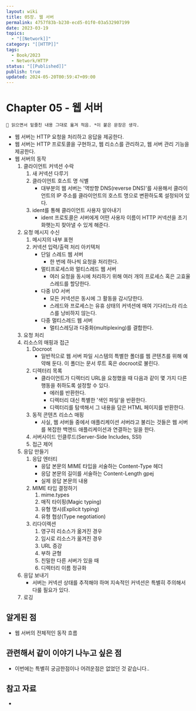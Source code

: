 ```yaml
---
layout: wiki
title: 05장. 웹 서버
permalink: 4757f83b-b230-ecd5-01f0-03a532907199
date: 2023-03-19
topics:
  - "[[Network]]"
category: "[[HTTP]]"
tags:
  - Book/2023
  - Network/HTTP
status: "[[Published]]"
publish: true
updated: 2024-05-20T00:59:47+09:00
---
```


# Chapter 05 - 웹 서버

```
📌 읽으면서 밑줄친 내용 그대로 옮겨 적음. *이 붙은 문장은 생각.
```

- 웹 서버는 HTTP 요청을 처리하고 응답을 제공한다.
- 웹 서버는 HTTP 프로토콜을 구현하고, 웹 리소스를 관리하고, 웹 서버 관리 기능을 제공한다.
- 웹 서버의 동작
	1. 클라이언트 커넥션 수락
		1. 새 커넥션 다루기
		2. 클라이언트 호스트 명 식별
			- 대부분의 웹 서버는 '역방향 DNS(reverse DNS)'를 사용해서 클라이언트의 IP 주소를 클라이언트의 호스트 명으로 변환하도록 설정되어 있다.
		3. ident를 통해 클라이언트 사용자 알아내기
			- ident 프로토콜은 서버에게 어떤 사용자 이름이 HTTP 커넥션을 초기화햇는지 찾아낼 수 있게 해준다.
	2. 요청 메시지 수신
		1. 메시지의 내부 표현
		2. 커넥션 입력/출력 처리 아키텍처
			- 단일 스레드 웹 서버
				- 한 번에 하나씩 요청을 처리한다.
			- 멀티프로세스와 멀티스레드 웹 서버
				- 여러 요청을 동시에 처리하기 위해 여러 개의 프로세스 혹은 고효율 스레드를 할당한다.
			- 다중 I/O 서버
				- 모든 커넥션은 동시에 그 활동을 감시당한다.
				- 스레드와 프로세스는 유휴 상태의 커넥션에 매여 기다리느라 리소스를 낭비하지 않는다.
			- 다중 멀티스레드 웹 서버
				- 멀티스레딩과 다중화(multiplexing)를 결합한다.
	3. 요청 처리
	4. 리소스의 매핑과 접근
		1. Docroot
			- 일반적으로 웹 서버 파일 시스템의 특별한 폴더를 웹 콘텐츠를 위해 예약해 둔다. 이 폴더는 문서 루트 혹은 docroot로 불린다.
		2. 디렉터리 목록
			- 클라이언트가 디렉터리 URL을 요청했을 때 다음과 같이 몇 가지 다른 행동을 취하도록 설정할 수 있다.
				- 에러를 반환한다.
				- 디렉터리 대신 특별한 '색인 파일'을 반환한다.
				- 디렉터리를 탐색해서 그 내용을 담은 HTML 페이지를 반환한다.
		3. 동적 콘텐츠 리소스 매핑
			- 사실, 웹 서버들 중에서 애플리케이션 서버라고 불리는 것들은 웹 서버를 복잡한 백엔드 애플리케이션과 연결하는 일을 한다.
		4. 서버사이드 인클루드(Server-Side Includes, SSI)
		5. 접근 제어
	5. 응답 만들기
		1. 응답 엔터티
			- 응답 본문의 MIME 타입을 서술하는 Content-Type 헤더
			- 응답 본문의 길이를 서술하는 Content-Length gpej
			- 실제 응답 본문의 내용
		2. MIME 타입 결정하기
			1. mime.types
			2. 매직 타이핑(Magic typing)
			3. 유형 명시(Explicit typing)
			4. 유형 협상(Type negotiation)
		3. 리다이렉션
			1. 영구히 리소스가 옮겨진 경우
			2. 임시로 리소스가 옮겨진 경우
			3. URL 증강
			4. 부하 균형
			5. 친밀한 다른 서버가 있을 때
			6. 디렉터리 이름 정규화
	6. 응답 보내기
		- 서버는 커넥션 상태를 추적해야 하며 지속적인 커넥션은 특별히 주의해서 다룰 필요가 있다.
	7. 로깅

## 알게된 점

- 웹 서버의 전체적인 동작 흐름

## 관련해서 같이 이야기 나누고 싶은 점

- 이번에는 특별히 궁금한점이나 어려운점은 없었던 것 같습니다..

## 참고 자료

- 